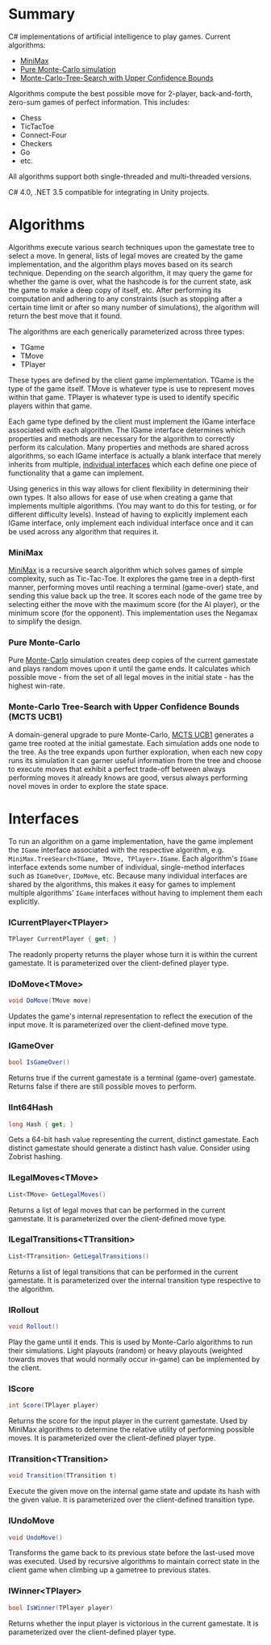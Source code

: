# Summary
C# implementations of artificial intelligence to play games.
Current algorithms:
* [MiniMax](https://github.com/CampbellAlexander/GameAI/blob/master/README.md#minimax)
* [Pure Monte-Carlo simulation](https://github.com/CampbellAlexander/GameAI/blob/master/README.md#pure-monte-carlo)
* [Monte-Carlo-Tree-Search with Upper Confidence Bounds](https://github.com/CampbellAlexander/GameAI/blob/master/README.md#monte-carlo-tree-search-with-upper-confidence-bounds-mcts-ucb1)

Algorithms compute the best possible move for 2-player, back-and-forth,
zero-sum games of perfect information. This includes:
* Chess
* TicTacToe
* Connect-Four
* Checkers
* Go
* etc.

All algorithms support both single-threaded and multi-threaded
versions.

C# 4.0, .NET 3.5 compatible for integrating in Unity projects.



# Algorithms
Algorithms execute various search techniques upon the 
gamestate tree to select a move. In general, lists
of legal moves are created by the game implementation,
and the algorithm plays moves based on its search technique.
Depending on the search algorithm, it may query the game
for whether the game is over, what the hashcode is for
the current state, ask the game to make a deep copy of
itself, etc. After performing its computation and adhering
to any constraints (such as stopping after a certain time
limit or after so many number of simulations), the algorithm
will return the best move that it found.

The algorithms are each generically parameterized across three types:
* TGame
* TMove
* TPlayer

These types are defined by the client game implementation.
TGame is the type of the game itself. TMove is
whatever type is use to represent moves
within that game. TPlayer is whatever type is used
to identify specific players within that game.

Each game type defined by the client must implement
the IGame interface associated with each algorithm.
The IGame interface determines which properties and
methods are necessary for the algorithm to correctly
perform its calculation. Many properties and methods
are shared across algorithms, so each IGame interface
is actually a blank interface that merely inherits
from multiple,
[individual interfaces](https://github.com/CampbellAlexander/GameAI/blob/master/README.md#interfaces) 
which each define one piece of functionality that a
game can implement.

Using generics in this way allows for client flexibility
in determining their own types.  It also allows for
ease of use when creating a game that implements multiple algorithms.
(You may want to do this for testing, or for different
difficulty levels). Instead of having to explicitly
implement each IGame interface, only implement each 
individual interface once and it can be used across
any algorithm that requires it.

### MiniMax
[MiniMax](https://en.wikipedia.org/wiki/Minimax)
is a recursive search algorithm which solves games
of simple complexity, such as Tic-Tac-Toe. It 
explores the game tree in a depth-first manner,
performing moves until reaching a terminal
(game-over) state, and sending this value
back up the tree. It scores each node of the game
tree by selecting either the move with the maximum score
(for the AI player), or the minimum score (for the opponent).
This implementation uses the Negamax to simplify
the design.

### Pure Monte-Carlo
Pure [Monte-Carlo](https://en.wikipedia.org/wiki/Monte_Carlo_method)
simulation creates deep copies
of the current gamestate and plays random moves
upon it until the game ends. It calculates which
possible move - from the set of all legal moves in
the initial state - has the highest win-rate.

### Monte-Carlo Tree-Search with Upper Confidence Bounds (MCTS UCB1)
A domain-general upgrade to pure Monte-Carlo,
[MCTS UCB1](https://en.wikipedia.org/wiki/Monte_Carlo_tree_search)
generates a game tree rooted at the
initial gamestate. Each simulation adds one
node to the tree. As the tree expands upon
further exploration, when each new copy runs
its simulation it can garner useful information
from the tree and choose to execute moves
that exhibit a perfect trade-off between
always performing moves it already knows
are good, versus always performing novel moves
in order to explore the state space.





# Interfaces
To run an algorithm on a game implementation, have the game
implement the `IGame` interface associated with the respective
algorithm, e.g. `MiniMax.TreeSearch<TGame, TMove, TPlayer>.IGame`.
Each algorithm's `IGame` interface extends some number of
individual, single-method interfaces such as `IGameOver`,
`IDoMove`, etc. Because many individual interfaces
are shared by the algorithms, this makes it easy for games
to implement multiple algorithms' `IGame` interfaces
without having to implement them each explicitly.

### ICurrentPlayer\<TPlayer\>
```c#
TPlayer CurrentPlayer { get; }
```
The readonly property returns the player whose
turn it is within the current gamestate. It
is parameterized over the client-defined player
type.

### IDoMove\<TMove\>
```c#
void DoMove(TMove move)
```
Updates the game's internal representation
to reflect the execution of the input move.
It is parameterized over the client-defined
move type.

### IGameOver
```c#
bool IsGameOver()
```
Returns true if the current gamestate is
a terminal (game-over) gamestate. Returns
false if there are still possible moves
to perform.

### IInt64Hash
```c#
long Hash { get; }
```
Gets a 64-bit hash value representing
the current, distinct gamestate. Each
distinct gamestate should generate a
distinct hash value. Consider using
Zobrist hashing.

### ILegalMoves\<TMove\>
```c#
List<TMove> GetLegalMoves()
```
Returns a list of legal moves that
can be performed in the current gamestate.
It is parameterized over the client-defined
move type.

### ILegalTransitions\<TTransition\>
```c#
List<TTransition> GetLegalTransitions()
```
Returns a list of legal transitions that
can be performed in the current gamestate.
It is parameterized over the internal
transition type respective to the algorithm.

### IRollout
```c#
void Rollout()
```
Play the game until it ends. This is used
by Monte-Carlo algorithms to run their 
simulations. Light playouts (random) or
heavy playouts (weighted towards moves
that would normally occur in-game) can
be implemented by the client.

### IScore
```c#
int Score(TPlayer player)
```
Returns the score for the input player
in the current gamestate. Used by MiniMax
algorithms to determine the relative
utility of performing possible moves. It
is parameterized over the client-defined
player type.

### ITransition\<TTransition\>
```c#
void Transition(TTransition t)
```
Execute the given move on the internal game
state and update its hash with the given
value. It is parameterized over the
client-defined transition type.

### IUndoMove
```c#
void UndoMove()
```
Transforms the game back to its previous
state before the last-used move was executed.
Used by recursive algorithms to maintain
correct state in the client game when
climbing up a gametree to previous states.

### IWinner\<TPlayer\>
```c#
bool IsWinner(TPlayer player)
```
Returns whether the input player is
victorious in the current gamestate.
It is parameterized over the client-defined
player type.








